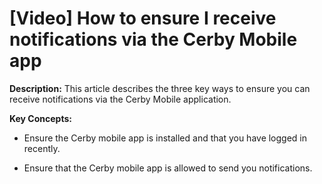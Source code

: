 # [Video] How to ensure I receive notifications via the Cerby Mobile app

**Description:** This article describes the three key ways to ensure you can receive notifications via the Cerby Mobile application.

**Key Concepts:**

  * Ensure the Cerby mobile app is installed and that you have logged in recently.

  * Ensure that the Cerby mobile app is allowed to send you notifications.

